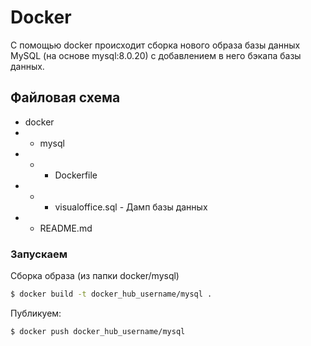# Docker
C помощью docker происходит сборка нового образа базы данных MySQL (на основе mysql:8.0.20) с добавлением в него бэкапа базы данных.

## Файловая схема
- docker
- - mysql
- - - Dockerfile
- - - visualoffice.sql - Дамп базы данных
- - README.md

### Запускаем
Сборка образа (из папки docker/mysql)
```sh
$ docker build -t docker_hub_username/mysql .
```
Публикуем:
```sh
$ docker push docker_hub_username/mysql
```